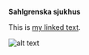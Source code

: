 **Sahlgrenska sjukhus**

This is [my linked text].

  [my linked text]: [Hemsida].

  [web]: https://www.youtube.com/watch?v=dQw4w9WgXcQ

![alt text](https://www.syracuse.com/resizer/wLBL8QFA4MT1G7y28rLogRS819Y=/1280x0/smart/advancelocal-adapter-image-uploads.s3.amazonaws.com/image.advance.net/home/adv-media/width2048/img/newyorkupstatecom_national_desk_blog/photo/2016/07/28/surgeryjpg-e10f6c11dab2a6a0.jpg)
